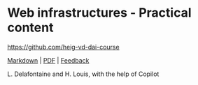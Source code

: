 [markdown]:
  https://github.com/heig-vd-dai-course/heig-vd-dai-course/blob/main/17-web-infrastructures/PRACTICAL_CONTENT.md
[pdf]:
  https://heig-vd-dai-course.github.io/heig-vd-dai-course/17-web-infrastructures/17-web-infrastructures-practical-work.pdf
[feedback]: https://github.com/orgs/heig-vd-dai-course/discussions/1

# Web infrastructures - Practical content

<https://github.com/heig-vd-dai-course>

[Markdown][markdown] | [PDF][pdf] | [Feedback][feedback]

L. Delafontaine and H. Louis, with the help of Copilot
